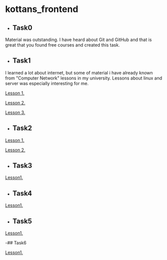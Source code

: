# kottans_frontend
- ## Task0
Material was outstanding. I have heard about Git and GitHub and that is great that you found free courses and created this task.
- ## Task1
I learned a lot about internet, but some of material i have already known from "Computer Network" lessons in my university.
Lessons about linux and server was especially interesting for me.

[Lesson 1.](https://github.com/Nick9707/kottans_frontend/blob/master/Task_1/Screenshot%20from%202017-11-15%2000-56-34.png?raw=true)

[Lesson 2.](https://github.com/Nick9707/kottans_frontend/blob/master/Task_1/exersise2.png?raw=true)

[Lesson 3.](https://github.com/Nick9707/kottans_frontend/blob/master/Task_1/Screenshot%20from%202017-12-25%2020-09-45.png?raw=true)

- ## Task2

[Lesson 1.](https://github.com/Nick9707/kottans_frontend/blob/master/Task_02/Lesson1.png?raw=true)

[Lesson 2.](https://github.com/Nick9707/kottans_frontend/blob/master/Task_02/Lesson2.png?raw=true)

- ## Task3

[Lesson1.](https://github.com/Nick9707/kottans_frontend/blob/master/Task_03/Lesson1.png?raw=true)

- ## Task4

[Lesson1.](https://github.com/Nick9707/kottans_frontend/blob/master/Task_04/Lesson1.png?raw=true)

- ## Task5

[Lesson1.](https://github.com/Nick9707/kottans_frontend/blob/master/Task_05/Lesson1.png?raw=true)

-##  Task6

[Lesson1.](https://github.com/Nick9707/kottans_frontend/blob/master/Task_06/Lesson1.png?raw=true)
